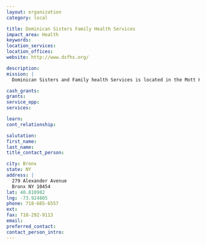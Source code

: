 ```yaml
---
layout: organization
category: local

title: Dominican Sisters Family Health Services
impact_area: Health
keywords: 
location_services: 
location_offices: 
website: http://www.dsfhs.org/

description: 
mission: |
  Dominican Sisters and Family health Services is located in the Mott Haven Community.  Dominican Sisters is a nonsectarian agency which provides services to low-income people including those suffering from HIV/AIDS.

cash_grants: 
grants: 
service_opp: 
services: 

learn: 
cont_relationship: 

salutation: 
first_name: 
last_name: 
title_contact_person: 

city: Bronx
state: NY
address: |
  279 Alexander Avenue    
  Bronx NY 10454
lat: 40.810982
lng: -73.924805
phone: 718-665-6557
ext: 
fax: 718-292-9113
email: 
preferred_contact: 
contact_person_intro: 
---
```

